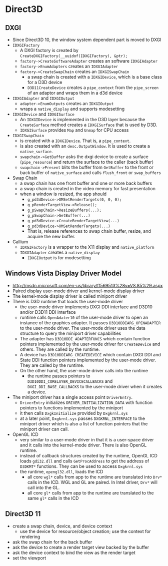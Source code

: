Direct3D
========

## DXGI

* Since Direct3D 10, the window system dependent part is moved to DXGI
* `IDXGIFactory`
  * A DXGI factory is created by `CreateDXGIFactory(__uuidof(IDXGIFactory), &ptr);`
  * `factory->CreateSoftwareAdapter` creates an software `IDXGIAdapter`
  * `factory->EnumAdapters` creates an `IDXGIAdapter`
  * `factory->CreateSwapChain` creates an `IDXGISwapChain`
    * a swap chain is created with a `IDXGIDevice`, which is a base class for a
      D3D device
    * `D3D11CreateDevice` creates a `pipe_context` from the `pipe_screen` of an
      adaptor and wraps them in a d3d device
* `IDXGIAdapter` and `IDXGIOutput`
  * `adapter->EnumOutputs` creates an `IDXGIOutput`
  * wraps a `native_display` and supports modesetting
* `IDXGIDevice` and `IDXGISurface`
  * An `IDXGIDevice` is implemented in the D3D layer because the `CreateSurface`
    method creates a `IDXGISurface` that is used by D3D.
  * `IDXGISurface` provides `Map` and `Unmap` for CPU access
* `IDXGISwapChain`
  * is created with a `IDXGIDevice`.  That is, a `pipe_context`.
  * is also created with an `desc.OutputWindow`.  It is used to create a
    `native_surface`.
  * `swapchain->GetBuffer` asks the dxgi device to create a surface
    (`pipe_resource`) and return the surface to the caller (back buffer)
  * `swapchain->Present` blits the buffer from `GetBuffer` to the front or back
    buffer of `native_surface` and calls `flush_front` or `swap_buffers`
* Swap Chain
  * a swap chain has one front buffer and one or more back buffers
  * a swap chain is created in the video memory for fast presentation
  * when a window is resized, the app should
    * `g_pd3dDevice->OMSetRenderTargets(0, 0, 0);`
    * `g_pRenderTargetView->Release();`
    * `g_pSwapChain->ResizeBuffers(...);`
    * `g_pSwapChain->GetBuffer(...)`
    * `g_pd3dDevice->CreateRenderTargetView(...)`
    * `g_pd3dDevice->OMSetRenderTargets(...)`
    * That is, release references to swap chain buffer, resize, and acquire the
      new buffer.
* Gallium
  * `IDXGIFactory` is a wrapper to the X11 display and `native_platform`
  * `IDXGIAdapter` creates a `native_display`
    * `IDXGIOutput` is for modesetting

## Windows Vista Display Driver Model

* <http://msdn.microsoft.com/en-us/library/ff569513%28v=VS.85%29.aspx>
* Paired display user-mode driver and kernel-mode display driver
* The kernel-mode display driver is called miniport driver
* There is D3D runtime that loads the user-mode driver
  * the user-mode driver implements DXGI DDI interface and D3D10 and/or D3D11
    DDI interface
  * runtime calls `OpenAdater10` of the user-mode driver to open an instance of
    the graphics adapter.  It passes `D3D10DDIARG_OPENADAPTER` to the user-mode
    driver.  The user-mode driver uses the data structure to query the miniport
    driver capabilities
  * The adapter has `D3D10DDI_ADAPTERFUNCS` which contain function pointers
    implemented by the user-mode driver for `CreateDevice` and others.  They
    are called by the runtime.
  * A device has `D3D10DDIARG_CREATEDEVICE` which contain DXGI DDI and State DDI
    function pointers implemented by the user-mode driver.  They are called by
    the runtime.
  * On the other hand, the user-mode driver calls into the runtime
    * the runtime passes pointers to `D3D10DDI_CORELAYER_DEVICECALLBACKS` and
      `DXGI_DDI_BASE_CALLBACKS` to the user-mode driver when it creates a
      device.
* The miniport driver has a single access point `DriverEntry`.
  * `DriverEntry` initializes `DRIVER_INITIALIZATION_DATA` with function
    pointers to functions implemented by the miniport
  * it then calls `DxgkInitialize` provided by `Dxgkrnl.sys`
  * at a later point, `Dxgkrnl.sys` passes `DXGKRNL_INTERFACE` to the miniport
    driver which is also a list of function pointers that the miniport driver
    can call.
* OpenGL ICD
  * very similar to a user-mode driver in that it is a user-space driver and it
    calls into the kernel-mode driver.  There is also OpenGL runtime.
  * instead of callback structures created by the runtime, OpenGL ICD loads
    `gdi32.dll` and calls `GetProcAddress` to get the address of `D3DKMT*`
    functions.   They can be used to access `Dxgkrnl.sys`
  * the runtime, `opengl32.dll`, loads the ICD
    * all core `wgl*` calls from app to the runtime are translated into `Drv*`
      calls in the ICD.  WGL and GL are paired.  In Intel driver, `Drv*` will
      call into the GL.
    * all core `gl*` calls from app to the runtime are translated to the same
      `gl*` calls in the ICD

## Direct3D 11

* create a swap chain, device, and device context
  * use the device for resource/object creation; use the context for rendering
* ask the swap chain for the back buffer
* ask the device to create a render target view backed by the buffer
* ask the device context to bind the view as the render target
* set the viewport
